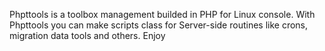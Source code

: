 Phpttools is a toolbox management builded in PHP for Linux console. With Phpttools you can make scripts class for Server-side routines like crons, migration data tools and others. 
Enjoy
